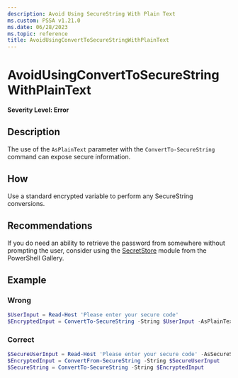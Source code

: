 ```yaml
---
description: Avoid Using SecureString With Plain Text
ms.custom: PSSA v1.21.0
ms.date: 06/28/2023
ms.topic: reference
title: AvoidUsingConvertToSecureStringWithPlainText
---
```

# AvoidUsingConvertToSecureStringWithPlainText

**Severity Level: Error**

## Description

The use of the `AsPlainText` parameter with the `ConvertTo-SecureString` command can expose secure
information.

## How

Use a standard encrypted variable to perform any SecureString conversions.

## Recommendations

If you do need an ability to retrieve the password from somewhere without prompting the user,
consider using the
[SecretStore](https://www.powershellgallery.com/packages/Microsoft.PowerShell.SecretStore)
module from the PowerShell Gallery.

## Example

### Wrong

```powershell
$UserInput = Read-Host 'Please enter your secure code'
$EncryptedInput = ConvertTo-SecureString -String $UserInput -AsPlainText -Force
```

### Correct

```powershell
$SecureUserInput = Read-Host 'Please enter your secure code' -AsSecureString
$EncryptedInput = ConvertFrom-SecureString -String $SecureUserInput
$SecureString = ConvertTo-SecureString -String $EncryptedInput
```
